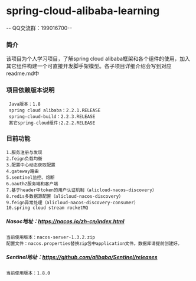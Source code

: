 # spring-cloud-alibaba-learning
-- QQ交流群：199016700--
### 简介
该项目为个人学习项目，了解spring cloud alibaba框架和各个组件的使用，加入其它组件构建一个可直接开发脚手架模型。各子项目详细介绍会写到对应readme.md中
### 项目依赖版本说明
     Java版本：1.8
     spring cloud alibaba：2.2.1.RELEASE
     spring-cloud-build：2.2.3.RELEASE
     其它spring-cloud组件:2.2.2.RELEASE
### 目前功能
    1.服务注册与发现
    2.feign负载均衡
    3.配置中心动态获取配置
    4.gateway路由
    5.sentinel监控、熔断
    6.oauth2服务端和客户端
    7.基于header中token的用户认证机制（alicloud-nacos-discovery）
    8.redis多数据源配置（alicloud-nacos-discovery）
    9.feign异常处理（alicloud-nacos-discovery-consumer）
    10.spring cloud stream rocketMQ
##### Nasoc地址：https://nacos.io/zh-cn/index.html
    当前使用版本：nacos-server-1.3.2.zip
    配置文件：nacos.properties替换zip包中application文件。数据库请提前创建好。
##### Sentinel地址：https://github.com/alibaba/Sentinel/releases
    当前使用版本：1.8.0
